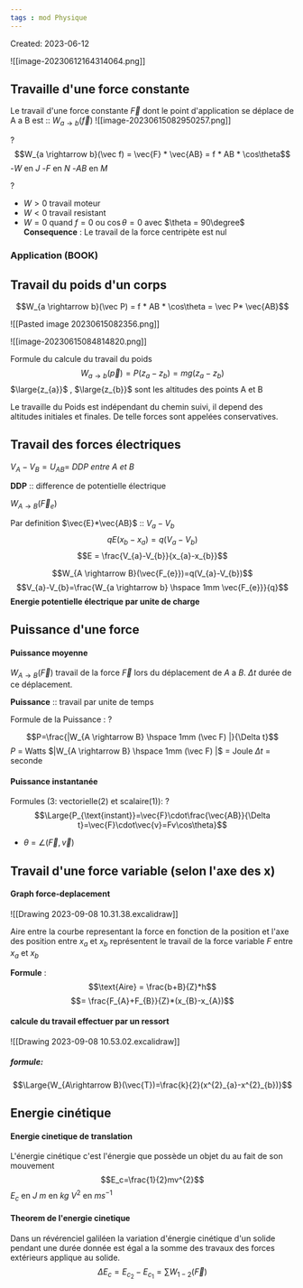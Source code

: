 ```yaml
---
tags : mod Physique
---
```

Created: 2023-06-12

![[image-20230612164314064.png]]

## Travaille d'une force constante
Le travail d'une force constante $\vec F$ dont le point d'application se déplace de A a B est :: $W_{a \rightarrow b}(\vec f)$ 
![[image-20230615082950257.png]]


?
$$W_{a \rightarrow b}(\vec f) = \vec{F} * \vec{AB} = f * AB * \cos\theta$$
-$W$ en $J$ 
-$F$ en $N$ 
-$AB$ en $M$ 

?
- $W > 0$  travail moteur
- $W < 0$ travail resistant 
- $W = 0$ quand $f = 0$ ou $\cos\theta = 0$ avec $\theta = 90\degree$  
**Consequence** : Le travail de la force centripète est nul
<!--SR:!2023-09-10,2,230-->

### Application  (BOOK)

## Travail du poids d'un corps


$$W_{a \rightarrow b}(\vec P) = f * AB * \cos\theta = \vec P* \vec{AB}$$

![[Pasted image 20230615082356.png]]

![[image-20230615084814820.png]]

Formule du calcule du travail du poids
$$W_{a \rightarrow b}(\vec p) = P(z_{a}-z_{b})= mg(z_{a}-z_{b})$$
$\large{z_{a}}$ , $\large{z_{b}}$ sont les altitudes des points A et B

Le travaille du Poids est indépendant du chemin suivi, il depend des altitudes initiales et finales. De telle forces sont appelées conservatives. 

## Travail des forces électriques

$V_{A}-V_{B} = U_{AB} =$ *DDP entre A et B*

**DDP** :: difference de potentielle électrique

$W_{A \rightarrow B}(\vec F_{e})$

Par definition $\vec{E}*\vec{AB}$ :: $V_{a}-V_{b}$
$$qE(x_{b}-x_{a}) = q(V_{a}-V_{b})$$
$$E = \frac{V_{a}-V_{b}}{x_{a}-x_{b}}$$

$$W_{A \rightarrow B}(\vec{F_{e}})=q(V_{a}-V_{b})$$ $$V_{a}-V_{b}=\frac{W_{a \rightarrow b} \hspace 1mm \vec{F_{e}}}{q}$$
**Energie potentielle électrique par unite de charge**

## Puissance d'une force

#### Puissance moyenne

$W_{A \rightarrow B}(\vec F)$  travail de la force $\vec{F}$ lors du déplacement de $A$ a $B$.
$\Delta t$ durée de ce déplacement.

**Puissance** :: travail par unite de temps
<!--SR:!2023-09-09,2,244-->
Formule de la Puissance :
?
<!--SR:!2023-09-08,1,230-->

$$P=\frac{|W_{A \rightarrow B} \hspace 1mm (\vec F) |}{\Delta t}$$
$P$ = Watts
$|W_{A \rightarrow B} \hspace 1mm (\vec F) |$ = Joule
$\Delta t$ = seconde

#### Puissance instantanée
Formules (3: vectorielle(2) et scalaire(1)):
?
$$\Large{P_{\text{instant}}=\vec{F}\cdot\frac{\vec{AB}}{\Delta t}=\vec{F}\cdot\vec{v}=Fv\cos\theta}$$
- $\theta$ = $\angle(\vec{F},\vec{v})$

## Travail d'une force variable (selon l'axe des x)

#### Graph force-deplacement
![[Drawing 2023-09-08 10.31.38.excalidraw]]

Aire entre la courbe representant la force en fonction de la position et l'axe des position entre $x_a$ et $x_b$ représentent le travail de la force variable $F$ entre  $x_a$ et $x_b$ 

**Formule** :
$$\text{Aire} = \frac{b+B}{Z}*h$$
$$= \frac{F_{A}+F_{B}}{Z}*(x_{B}-x_{A})$$

#### calcule du travail effectuer par un ressort




![[Drawing 2023-09-08 10.53.02.excalidraw]]
##### formule:
$$\Large{W_{A\rightarrow B}(\vec{T})=\frac{k}{2}(x^{2}_{a}-x^{2}_{b})}$$
## Energie cinétique

#### Energie cinetique de translation
L'énergie cinétique c'est l'énergie que possède un objet du au fait de son mouvement 
$$E_c=\frac{1}{2}mv^{2}$$
$E_c$ en $J$ 
$m$ en $kg$
$V^{2}$ en $ms^{-1}$    
#### Theorem de l'energie cinetique 
Dans un révérenciel galiléen la variation d'énergie cinétique d'un solide pendant une durée donnée est égal a la somme des travaux des forces extérieurs applique au solide.
$$\Delta E_{c}=E_{c_{2}} - E_{c_{1}} = \sum\limits W_{1-2} (\vec{F}) $$